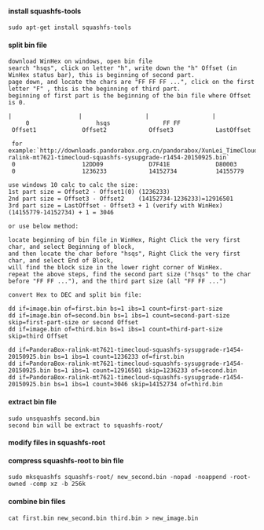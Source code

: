 #### install squashfs-tools

	sudo apt-get install squashfs-tools

#### split bin file

	download WinHex on windows, open bin file
	search "hsqs", click on letter "h", write down the "h" Offset (in WinHex status bar), this is beginning of second part.
	page down, and locate the chars are "FF FF FF ...", click on the first letter "F" , this is the beginning of third part.
	beginning of first part is the beginning of the bin file where Offset is 0.

	|                   |                  |                  |
         0                   hsqs               FF FF
	 Offset1             Offset2            Offset3            LastOffset
	
	 for example:`http://downloads.pandorabox.org.cn/pandorabox/XunLei_TimeCloud/firmware/PandoraBox-ralink-mt7621-timecloud-squashfs-sysupgrade-r1454-20150925.bin`
	 0                   12DD09             D7F41E             D80003
	 0                   1236233            14152734           14155779

	use windows 10 calc to calc the size:
	1st part size = Offset2 - Offset1(0) (1236233)
	2nd part size = Offset3 - Offset2    (14152734-1236233)=12916501
	3rd part size = LastOffset - Offset3 + 1 (verify with WinHex) (14155779-14152734) + 1 = 3046

	or use below method:

	locate beginning of bin file in WinHex, Right Click the very first char, and select Beginning of block,
	and then locate the char before "hsqs", Right Click the very first char, and select End of Block,
	will find the block size in the lower right corner of WinHex.
	repeat the above steps, find the second part size ("hsqs" to the char before "FF FF ..."), and the third part size (all "FF FF ...")
 
	convert Hex to DEC and split bin file:

	dd if=image.bin of=first.bin bs=1 ibs=1 count=first-part-size
	dd if=image.bin of=second.bin bs=1 ibs=1 count=second-part-size skip=first-part-size or second Offset
	dd if=image.bin of=third.bin bs=1 ibs=1 count=third-part-size skip=third Offset

	dd if=PandoraBox-ralink-mt7621-timecloud-squashfs-sysupgrade-r1454-20150925.bin bs=1 ibs=1 count=1236233 of=first.bin
	dd if=PandoraBox-ralink-mt7621-timecloud-squashfs-sysupgrade-r1454-20150925.bin bs=1 ibs=1 count=12916501 skip=1236233 of=second.bin
	dd if=PandoraBox-ralink-mt7621-timecloud-squashfs-sysupgrade-r1454-20150925.bin bs=1 ibs=1 count=3046 skip=14152734 of=third.bin

#### extract bin file

	sudo unsquashfs second.bin
	second bin will be extract to squashfs-root/

#### modify files in squashfs-root

#### compress squashfs-root to bin file


	sudo mksquashfs squashfs-root/ new_second.bin -nopad -noappend -root-owned -comp xz -b 256k

#### combine bin files
	
	cat first.bin new_second.bin third.bin > new_image.bin
